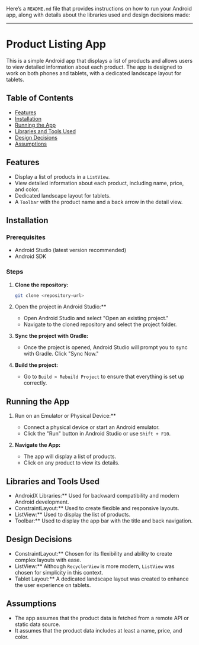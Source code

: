 Here’s a `README.md` file that provides instructions on how to run your Android app, along with details about the libraries used and design decisions made:

---

# Product Listing App

This is a simple Android app that displays a list of products and allows users to view detailed information about each product. The app is designed to work on both phones and tablets, with a dedicated landscape layout for tablets.

## Table of Contents
- [Features](#features)
- [Installation](#installation)
- [Running the App](#running-the-app)
- [Libraries and Tools Used](#libraries-and-tools-used)
- [Design Decisions](#design-decisions)
- [Assumptions](#assumptions)

## Features
- Display a list of products in a `ListView`.
- View detailed information about each product, including name, price, and color.
- Dedicated landscape layout for tablets.
- A `Toolbar` with the product name and a back arrow in the detail view.

## Installation

### Prerequisites
- Android Studio (latest version recommended)
- Android SDK

### Steps
1. **Clone the repository:**
   ```bash
   git clone <repository-url>
   ```
2. Open the project in Android Studio:**
   - Open Android Studio and select "Open an existing project."
   - Navigate to the cloned repository and select the project folder.

3. **Sync the project with Gradle:**
   - Once the project is opened, Android Studio will prompt you to sync with Gradle. Click "Sync Now."

4. **Build the project:**
   - Go to `Build > Rebuild Project` to ensure that everything is set up correctly.

## Running the App

1. Run on an Emulator or Physical Device:**
   - Connect a physical device or start an Android emulator.
   - Click the "Run" button in Android Studio or use `Shift + F10`.

2. **Navigate the App:**
   - The app will display a list of products.
   - Click on any product to view its details.

## Libraries and Tools Used
- AndroidX Libraries:** Used for backward compatibility and modern Android development.
- ConstraintLayout:** Used to create flexible and responsive layouts.
- ListView:** Used to display the list of products.
- Toolbar:** Used to display the app bar with the title and back navigation.

## Design Decisions
- ConstraintLayout:** Chosen for its flexibility and ability to create complex layouts with ease.
- ListView:** Although `RecyclerView` is more modern, `ListView` was chosen for simplicity in this context.
- Tablet Layout:** A dedicated landscape layout was created to enhance the user experience on tablets.

## Assumptions
- The app assumes that the product data is fetched from a remote API or static data source.
- It assumes that the product data includes at least a name, price, and color.

